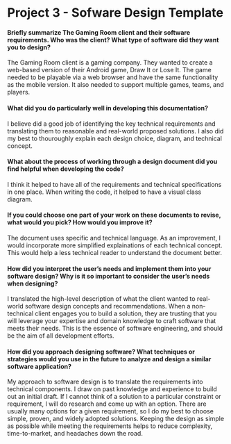 # Project 3 - Sofware Design Template

#### Briefly summarize The Gaming Room client and their software requirements. Who was the client? What type of software did they want you to design?

The Gaming Room client is a gaming company. They wanted to create a web-based version
of their Android game, Draw It or Lose It. The game needed to be playable via a web browser
and have the same functionality as the mobile version. It also needed to support multiple
games, teams, and players.

#### What did you do particularly well in developing this documentation?

I believe did a good job of identifying the key technical requirements and translating
them to reasonable and real-world proposed solutions. I also did my best to thouroughly 
explain each design choice, diagram, and technical concept.

#### What about the process of working through a design document did you find helpful when developing the code?

I think it helped to have all of the requirements and technical specifications in one place.
When writing the code, it helped to have a visual class diagram.

#### If you could choose one part of your work on these documents to revise, what would you pick? How would you improve it?

The document uses specific and technical language. As an improvement, I would incorporate
more simplified explainations of each technical concept. This would help a less technical
reader to understand the document better.

#### How did you interpret the user’s needs and implement them into your software design? Why is it so important to consider the user’s needs when designing?

I translated the high-level description of what the client wanted to real-world 
software design concepts and recommendations. When a non-technical client engages you to build a solution,
they are trusting that you will leverage your expertise and domain knowledge to craft software
that meets their needs. This is the essence of software engineering, and 
should be the aim of all development efforts.

#### How did you approach designing software? What techniques or strategies would you use in the future to analyze and design a similar software application?

My approach to software design is to translate the requirements into technical components.
I draw on past knowledge and experience to build out an initial draft.
If I cannot think of a solution to a particular constraint or requirement, I will do
research and come up with an option.
There are usually many options for a given requirement, so I do my best to choose simple,
proven, and widely adopted solutions. Keeping the design as simple as possible while meeting
the requirements helps to reduce complexity, time-to-market, and headaches down the road.